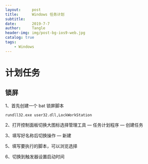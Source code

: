 ```yaml
---
layout:     post
title:      Windows 任务计划
subtitle:   
date:       2019-7-7
author:     Tangle
header-img: img/post-bg-ios9-web.jpg
catalog: true
tags:
    - Windows
---
```


# 计划任务

## 锁屏

1、首先创建一个 bat 锁屏脚本

```
rundll32.exe user32.dll,LockWorkStation
```

2、打开控制面板切换大图标选择管理工具 — 任务计划程序 — 创建任务

3、填写好名称后切换操作 — 新建

5、填写要执行的脚本，可以浏览选择

6、切换到触发器设置启动时间
